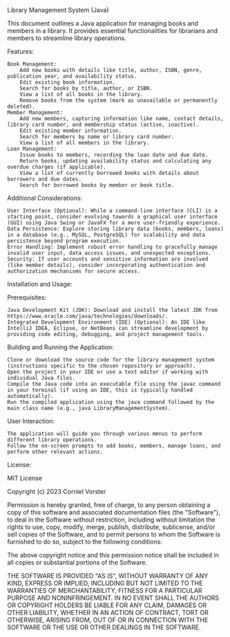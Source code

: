 Library Management System (Java)

This document outlines a Java application for managing books and members in a library. It provides essential functionalities for librarians and members to streamline library operations.

Features:

    Book Management:
        Add new books with details like title, author, ISBN, genre, publication year, and availability status.
        Edit existing book information.
        Search for books by title, author, or ISBN.
        View a list of all books in the library.
        Remove books from the system (mark as unavailable or permanently deleted).
    Member Management:
        Add new members, capturing information like name, contact details, library card number, and membership status (active, inactive).
        Edit existing member information.
        Search for members by name or library card number.
        View a list of all members in the library.
    Loan Management:
        Issue books to members, recording the loan date and due date.
        Return books, updating availability status and calculating any overdue charges (if applicable).
        View a list of currently borrowed books with details about borrowers and due dates.
        Search for borrowed books by member or book title.

Additional Considerations:

    User Interface (Optional): While a command-line interface (CLI) is a starting point, consider evolving towards a graphical user interface (GUI) using Java Swing or JavaFX for a more user-friendly experience.
    Data Persistence: Explore storing library data (books, members, loans) in a database (e.g., MySQL, PostgreSQL) for scalability and data persistence beyond program execution.
    Error Handling: Implement robust error handling to gracefully manage invalid user input, data access issues, and unexpected exceptions.
    Security: If user accounts and sensitive information are involved (like member details), consider incorporating authentication and authorization mechanisms for secure access.

Installation and Usage:

Prerequisites:

    Java Development Kit (JDK): Download and install the latest JDK from https://www.oracle.com/java/technologies/downloads/.
    Integrated Development Environment (IDE) (Optional): An IDE like IntelliJ IDEA, Eclipse, or NetBeans can streamline development by providing code editing, debugging, and project management tools.

Building and Running the Application:

    Clone or download the source code for the library management system (instructions specific to the chosen repository or approach).
    Open the project in your IDE or use a text editor if working with individual Java files.
    Compile the Java code into an executable file using the javac command in your terminal (if using an IDE, this is typically handled automatically).
    Run the compiled application using the java command followed by the main class name (e.g., java LibraryManagementSystem).

User Interaction:

    The application will guide you through various menus to perform different library operations.
    Follow the on-screen prompts to add books, members, manage loans, and perform other relevant actions.

License:

MIT License

Copyright (c) 2023 Corniel Vorster

Permission is hereby granted, free of charge, to any person obtaining a copy
of this software and associated documentation files (the "Software"), to deal
in the Software without restriction, including without limitation the rights
to use, copy, modify, merge, publish, distribute, sublicense, and/or sell
copies of the Software, and to permit persons to whom the Software is
furnished to do so, subject to the following conditions:

The above copyright notice and this permission notice shall be included in all
copies or substantial portions of the Software.

THE SOFTWARE IS PROVIDED "AS IS", WITHOUT WARRANTY OF ANY KIND, EXPRESS OR
IMPLIED, INCLUDING BUT NOT LIMITED TO THE WARRANTIES OF MERCHANTABILITY,
FITNESS FOR A PARTICULAR PURPOSE AND NONINFRINGEMENT. IN NO EVENT SHALL THE
AUTHORS OR COPYRIGHT HOLDERS BE LIABLE FOR ANY CLAIM, DAMAGES OR OTHER
LIABILITY, WHETHER IN AN ACTION OF CONTRACT, TORT OR OTHERWISE, ARISING FROM,
OUT OF OR IN CONNECTION WITH THE SOFTWARE OR THE USE OR OTHER DEALINGS IN THE
SOFTWARE.
